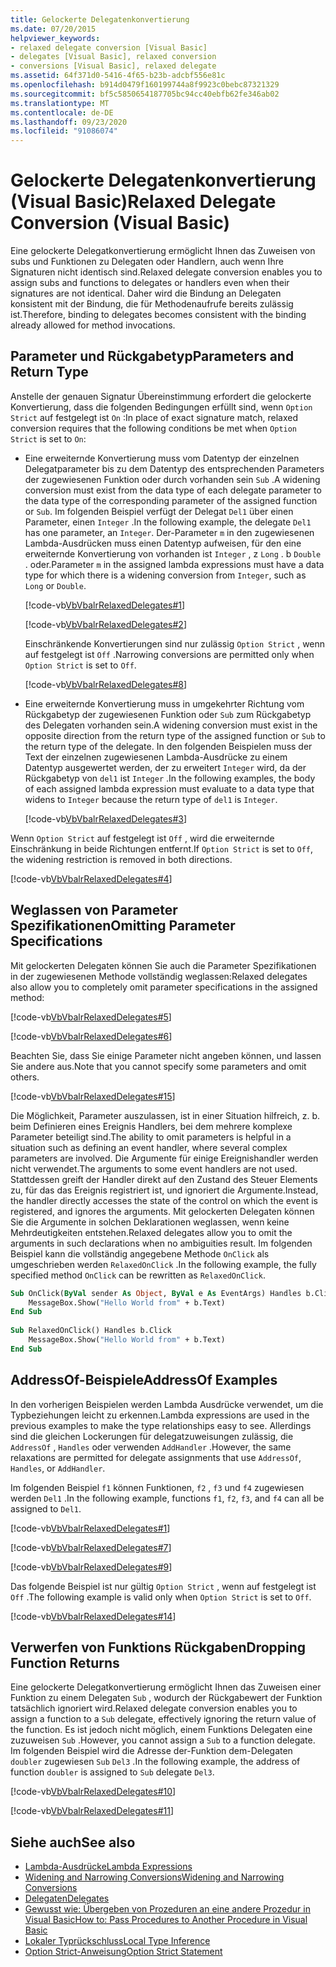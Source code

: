 ```yaml
---
title: Gelockerte Delegatenkonvertierung
ms.date: 07/20/2015
helpviewer_keywords:
- relaxed delegate conversion [Visual Basic]
- delegates [Visual Basic], relaxed conversion
- conversions [Visual Basic], relaxed delegate
ms.assetid: 64f371d0-5416-4f65-b23b-adcbf556e81c
ms.openlocfilehash: b914d0479f160199744a8f9923c0bebc87321329
ms.sourcegitcommit: bf5c5850654187705bc94cc40ebfb62fe346ab02
ms.translationtype: MT
ms.contentlocale: de-DE
ms.lasthandoff: 09/23/2020
ms.locfileid: "91086074"
---
```

# <a name="relaxed-delegate-conversion-visual-basic"></a><span data-ttu-id="192bb-102">Gelockerte Delegatenkonvertierung (Visual Basic)</span><span class="sxs-lookup"><span data-stu-id="192bb-102">Relaxed Delegate Conversion (Visual Basic)</span></span>

<span data-ttu-id="192bb-103">Eine gelockerte Delegatkonvertierung ermöglicht Ihnen das Zuweisen von subs und Funktionen zu Delegaten oder Handlern, auch wenn Ihre Signaturen nicht identisch sind.</span><span class="sxs-lookup"><span data-stu-id="192bb-103">Relaxed delegate conversion enables you to assign subs and functions to delegates or handlers even when their signatures are not identical.</span></span> <span data-ttu-id="192bb-104">Daher wird die Bindung an Delegaten konsistent mit der Bindung, die für Methodenaufrufe bereits zulässig ist.</span><span class="sxs-lookup"><span data-stu-id="192bb-104">Therefore, binding to delegates becomes consistent with the binding already allowed for method invocations.</span></span>  
  
## <a name="parameters-and-return-type"></a><span data-ttu-id="192bb-105">Parameter und Rückgabetyp</span><span class="sxs-lookup"><span data-stu-id="192bb-105">Parameters and Return Type</span></span>  

 <span data-ttu-id="192bb-106">Anstelle der genauen Signatur Übereinstimmung erfordert die gelockerte Konvertierung, dass die folgenden Bedingungen erfüllt sind, wenn `Option Strict` auf festgelegt ist `On` :</span><span class="sxs-lookup"><span data-stu-id="192bb-106">In place of exact signature match, relaxed conversion requires that the following conditions be met when `Option Strict` is set to `On`:</span></span>  
  
- <span data-ttu-id="192bb-107">Eine erweiternde Konvertierung muss vom Datentyp der einzelnen Delegatparameter bis zu dem Datentyp des entsprechenden Parameters der zugewiesenen Funktion oder durch vorhanden sein `Sub` .</span><span class="sxs-lookup"><span data-stu-id="192bb-107">A widening conversion must exist from the data type of each delegate parameter to the data type of the corresponding parameter of the assigned function or `Sub`.</span></span> <span data-ttu-id="192bb-108">Im folgenden Beispiel verfügt der Delegat `Del1` über einen Parameter, einen `Integer` .</span><span class="sxs-lookup"><span data-stu-id="192bb-108">In the following example, the delegate `Del1` has one parameter, an `Integer`.</span></span> <span data-ttu-id="192bb-109">Der-Parameter `m` in den zugewiesenen Lambda-Ausdrücken muss einen Datentyp aufweisen, für den eine erweiternde Konvertierung von vorhanden ist `Integer` , z `Long` . b `Double` . oder.</span><span class="sxs-lookup"><span data-stu-id="192bb-109">Parameter `m` in the assigned lambda expressions must have a data type for which there is a widening conversion from `Integer`, such as `Long` or `Double`.</span></span>  
  
     [!code-vb[VbVbalrRelaxedDelegates#1](~/samples/snippets/visualbasic/VS_Snippets_VBCSharp/VbVbalrRelaxedDelegates/VB/Module1.vb#1)]  
  
     [!code-vb[VbVbalrRelaxedDelegates#2](~/samples/snippets/visualbasic/VS_Snippets_VBCSharp/VbVbalrRelaxedDelegates/VB/Module1.vb#2)]  
  
     <span data-ttu-id="192bb-110">Einschränkende Konvertierungen sind nur zulässig `Option Strict` , wenn auf festgelegt ist `Off` .</span><span class="sxs-lookup"><span data-stu-id="192bb-110">Narrowing conversions are permitted only when `Option Strict` is set to `Off`.</span></span>  
  
     [!code-vb[VbVbalrRelaxedDelegates#8](~/samples/snippets/visualbasic/VS_Snippets_VBCSharp/VbVbalrRelaxedDelegates/VB/Module2.vb#8)]  
  
- <span data-ttu-id="192bb-111">Eine erweiternde Konvertierung muss in umgekehrter Richtung vom Rückgabetyp der zugewiesenen Funktion oder `Sub` zum Rückgabetyp des Delegaten vorhanden sein.</span><span class="sxs-lookup"><span data-stu-id="192bb-111">A widening conversion must exist in the opposite direction from the return type of the assigned function or `Sub` to the return type of the delegate.</span></span> <span data-ttu-id="192bb-112">In den folgenden Beispielen muss der Text der einzelnen zugewiesenen Lambda-Ausdrücke zu einem Datentyp ausgewertet werden, der zu erweitert `Integer` wird, da der Rückgabetyp von `del1` ist `Integer` .</span><span class="sxs-lookup"><span data-stu-id="192bb-112">In the following examples, the body of each assigned lambda expression must evaluate to a data type that widens to `Integer` because the return type of `del1` is `Integer`.</span></span>  
  
     [!code-vb[VbVbalrRelaxedDelegates#3](~/samples/snippets/visualbasic/VS_Snippets_VBCSharp/VbVbalrRelaxedDelegates/VB/Module1.vb#3)]  
  
 <span data-ttu-id="192bb-113">Wenn `Option Strict` auf festgelegt ist `Off` , wird die erweiternde Einschränkung in beide Richtungen entfernt.</span><span class="sxs-lookup"><span data-stu-id="192bb-113">If `Option Strict` is set to `Off`, the widening restriction is removed in both directions.</span></span>  
  
 [!code-vb[VbVbalrRelaxedDelegates#4](~/samples/snippets/visualbasic/VS_Snippets_VBCSharp/VbVbalrRelaxedDelegates/VB/Module2.vb#4)]  
  
## <a name="omitting-parameter-specifications"></a><span data-ttu-id="192bb-114">Weglassen von Parameter Spezifikationen</span><span class="sxs-lookup"><span data-stu-id="192bb-114">Omitting Parameter Specifications</span></span>  

 <span data-ttu-id="192bb-115">Mit gelockerten Delegaten können Sie auch die Parameter Spezifikationen in der zugewiesenen Methode vollständig weglassen:</span><span class="sxs-lookup"><span data-stu-id="192bb-115">Relaxed delegates also allow you to completely omit parameter specifications in the assigned method:</span></span>  
  
 [!code-vb[VbVbalrRelaxedDelegates#5](~/samples/snippets/visualbasic/VS_Snippets_VBCSharp/VbVbalrRelaxedDelegates/VB/Module1.vb#5)]  
  
 [!code-vb[VbVbalrRelaxedDelegates#6](~/samples/snippets/visualbasic/VS_Snippets_VBCSharp/VbVbalrRelaxedDelegates/VB/Module1.vb#6)]  
  
 <span data-ttu-id="192bb-116">Beachten Sie, dass Sie einige Parameter nicht angeben können, und lassen Sie andere aus.</span><span class="sxs-lookup"><span data-stu-id="192bb-116">Note that you cannot specify some parameters and omit others.</span></span>  
  
 [!code-vb[VbVbalrRelaxedDelegates#15](~/samples/snippets/visualbasic/VS_Snippets_VBCSharp/VbVbalrRelaxedDelegates/VB/Module1.vb#15)]  
  
 <span data-ttu-id="192bb-117">Die Möglichkeit, Parameter auszulassen, ist in einer Situation hilfreich, z. b. beim Definieren eines Ereignis Handlers, bei dem mehrere komplexe Parameter beteiligt sind.</span><span class="sxs-lookup"><span data-stu-id="192bb-117">The ability to omit parameters is helpful in a situation such as defining an event handler, where several complex parameters are involved.</span></span> <span data-ttu-id="192bb-118">Die Argumente für einige Ereignishandler werden nicht verwendet.</span><span class="sxs-lookup"><span data-stu-id="192bb-118">The arguments to some event handlers are not used.</span></span> <span data-ttu-id="192bb-119">Stattdessen greift der Handler direkt auf den Zustand des Steuer Elements zu, für das das Ereignis registriert ist, und ignoriert die Argumente.</span><span class="sxs-lookup"><span data-stu-id="192bb-119">Instead, the handler directly accesses the state of the control on which the event is registered, and ignores the arguments.</span></span> <span data-ttu-id="192bb-120">Mit gelockerten Delegaten können Sie die Argumente in solchen Deklarationen weglassen, wenn keine Mehrdeutigkeiten entstehen.</span><span class="sxs-lookup"><span data-stu-id="192bb-120">Relaxed delegates allow you to omit the arguments in such declarations when no ambiguities result.</span></span> <span data-ttu-id="192bb-121">Im folgenden Beispiel kann die vollständig angegebene Methode `OnClick` als umgeschrieben werden `RelaxedOnClick` .</span><span class="sxs-lookup"><span data-stu-id="192bb-121">In the following example, the fully specified method `OnClick` can be rewritten as `RelaxedOnClick`.</span></span>  
  
```vb  
Sub OnClick(ByVal sender As Object, ByVal e As EventArgs) Handles b.Click  
    MessageBox.Show("Hello World from" + b.Text)  
End Sub  
  
Sub RelaxedOnClick() Handles b.Click  
    MessageBox.Show("Hello World from" + b.Text)  
End Sub  
```  
  
## <a name="addressof-examples"></a><span data-ttu-id="192bb-122">AddressOf-Beispiele</span><span class="sxs-lookup"><span data-stu-id="192bb-122">AddressOf Examples</span></span>  

 <span data-ttu-id="192bb-123">In den vorherigen Beispielen werden Lambda Ausdrücke verwendet, um die Typbeziehungen leicht zu erkennen.</span><span class="sxs-lookup"><span data-stu-id="192bb-123">Lambda expressions are used in the previous examples to make the type relationships easy to see.</span></span> <span data-ttu-id="192bb-124">Allerdings sind die gleichen Lockerungen für delegatzuweisungen zulässig, die `AddressOf` , `Handles` oder verwenden `AddHandler` .</span><span class="sxs-lookup"><span data-stu-id="192bb-124">However, the same relaxations are permitted for delegate assignments that use `AddressOf`, `Handles`, or `AddHandler`.</span></span>  
  
 <span data-ttu-id="192bb-125">Im folgenden Beispiel `f1` können Funktionen, `f2` , `f3` und `f4` zugewiesen werden `Del1` .</span><span class="sxs-lookup"><span data-stu-id="192bb-125">In the following example, functions `f1`, `f2`, `f3`, and `f4` can all be assigned to `Del1`.</span></span>  
  
 [!code-vb[VbVbalrRelaxedDelegates#1](~/samples/snippets/visualbasic/VS_Snippets_VBCSharp/VbVbalrRelaxedDelegates/VB/Module1.vb#1)]  
  
 [!code-vb[VbVbalrRelaxedDelegates#7](~/samples/snippets/visualbasic/VS_Snippets_VBCSharp/VbVbalrRelaxedDelegates/VB/Module1.vb#7)]  
  
 [!code-vb[VbVbalrRelaxedDelegates#9](~/samples/snippets/visualbasic/VS_Snippets_VBCSharp/VbVbalrRelaxedDelegates/VB/Module1.vb#9)]  
  
 <span data-ttu-id="192bb-126">Das folgende Beispiel ist nur gültig `Option Strict` , wenn auf festgelegt ist `Off` .</span><span class="sxs-lookup"><span data-stu-id="192bb-126">The following example is valid only when `Option Strict` is set to `Off`.</span></span>  
  
 [!code-vb[VbVbalrRelaxedDelegates#14](~/samples/snippets/visualbasic/VS_Snippets_VBCSharp/VbVbalrRelaxedDelegates/VB/Module2.vb#14)]  
  
## <a name="dropping-function-returns"></a><span data-ttu-id="192bb-127">Verwerfen von Funktions Rückgaben</span><span class="sxs-lookup"><span data-stu-id="192bb-127">Dropping Function Returns</span></span>  

 <span data-ttu-id="192bb-128">Eine gelockerte Delegatkonvertierung ermöglicht Ihnen das Zuweisen einer Funktion zu einem Delegaten `Sub` , wodurch der Rückgabewert der Funktion tatsächlich ignoriert wird.</span><span class="sxs-lookup"><span data-stu-id="192bb-128">Relaxed delegate conversion enables you to assign a function to a `Sub` delegate, effectively ignoring the return value of the function.</span></span> <span data-ttu-id="192bb-129">Es ist jedoch nicht möglich, einem Funktions Delegaten eine zuzuweisen `Sub` .</span><span class="sxs-lookup"><span data-stu-id="192bb-129">However, you cannot assign a `Sub` to a function delegate.</span></span> <span data-ttu-id="192bb-130">Im folgenden Beispiel wird die Adresse der-Funktion dem-Delegaten `doubler` zugewiesen `Sub` `Del3` .</span><span class="sxs-lookup"><span data-stu-id="192bb-130">In the following example, the address of function `doubler` is assigned to `Sub` delegate `Del3`.</span></span>  
  
 [!code-vb[VbVbalrRelaxedDelegates#10](~/samples/snippets/visualbasic/VS_Snippets_VBCSharp/VbVbalrRelaxedDelegates/VB/Module1.vb#10)]  
  
 [!code-vb[VbVbalrRelaxedDelegates#11](~/samples/snippets/visualbasic/VS_Snippets_VBCSharp/VbVbalrRelaxedDelegates/VB/Module1.vb#11)]  
  
## <a name="see-also"></a><span data-ttu-id="192bb-131">Siehe auch</span><span class="sxs-lookup"><span data-stu-id="192bb-131">See also</span></span>

- [<span data-ttu-id="192bb-132">Lambda-Ausdrücke</span><span class="sxs-lookup"><span data-stu-id="192bb-132">Lambda Expressions</span></span>](../procedures/lambda-expressions.md)
- [<span data-ttu-id="192bb-133">Widening and Narrowing Conversions</span><span class="sxs-lookup"><span data-stu-id="192bb-133">Widening and Narrowing Conversions</span></span>](../data-types/widening-and-narrowing-conversions.md)
- [<span data-ttu-id="192bb-134">Delegaten</span><span class="sxs-lookup"><span data-stu-id="192bb-134">Delegates</span></span>](index.md)
- [<span data-ttu-id="192bb-135">Gewusst wie: Übergeben von Prozeduren an eine andere Prozedur in Visual Basic</span><span class="sxs-lookup"><span data-stu-id="192bb-135">How to: Pass Procedures to Another Procedure in Visual Basic</span></span>](how-to-pass-procedures-to-another-procedure.md)
- [<span data-ttu-id="192bb-136">Lokaler Typrückschluss</span><span class="sxs-lookup"><span data-stu-id="192bb-136">Local Type Inference</span></span>](../variables/local-type-inference.md)
- [<span data-ttu-id="192bb-137">Option Strict-Anweisung</span><span class="sxs-lookup"><span data-stu-id="192bb-137">Option Strict Statement</span></span>](../../../language-reference/statements/option-strict-statement.md)
